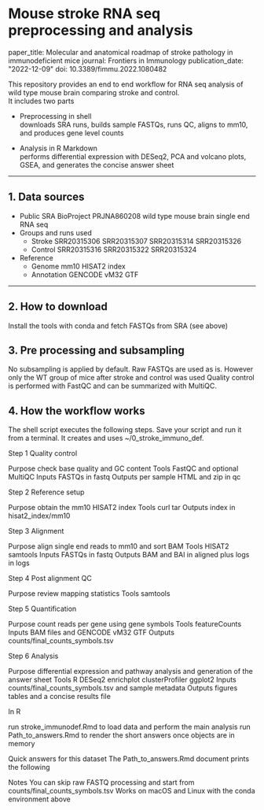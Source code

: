 # Mouse stroke RNA seq preprocessing and analysis

paper_title: Molecular and anatomical roadmap of stroke pathology in immunodeficient mice
journal: Frontiers in Immunology
publication_date: "2022-12-09"
doi: 10.3389/fimmu.2022.1080482

This repository provides an end to end workflow for RNA seq analysis of wild type mouse brain comparing stroke and control.  
It includes two parts

* Preprocessing in shell  
  downloads SRA runs, builds sample FASTQs, runs QC, aligns to mm10, and produces gene level counts

* Analysis in R Markdown  
  performs differential expression with DESeq2, PCA and volcano plots, GSEA, and generates the concise answer sheet

---

## 1. Data sources

* Public SRA BioProject PRJNA860208 wild type mouse brain single end RNA seq  
* Groups and runs used  
  * Stroke SRR20315306 SRR20315307 SRR20315314 SRR20315326  
  * Control SRR20315316 SRR20315322 SRR20315324
* Reference  
  * Genome mm10 HISAT2 index  
  * Annotation GENCODE vM32 GTF


---

## 2. How to download

Install the tools with conda and fetch FASTQs from SRA (see above)


## 3. Pre processing and subsampling
No subsampling is applied by default. Raw FASTQs are used as is. However only the WT group of mice after stroke and control was used
Quality control is performed with FastQC and can be summarized with MultiQC.


## 4. How the workflow works
The shell script executes the following steps. Save your script and run it from a terminal. It creates and uses ~/0_stroke_immuno_def.

Step 1 Quality control

Purpose check base quality and GC content
Tools FastQC and optional MultiQC
Inputs FASTQs in fastq
Outputs per sample HTML and zip in qc

Step 2 Reference setup

Purpose obtain the mm10 HISAT2 index
Tools curl tar
Outputs index in hisat2_index/mm10

Step 3 Alignment

Purpose align single end reads to mm10 and sort BAM
Tools HISAT2 samtools
Inputs FASTQs in fastq
Outputs BAM and BAI in aligned plus logs in logs

Step 4 Post alignment QC

Purpose review mapping statistics
Tools samtools

Step 5 Quantification

Purpose count reads per gene using gene symbols
Tools featureCounts
Inputs BAM files and GENCODE vM32 GTF
Outputs counts/final_counts_symbols.tsv

Step 6 Analysis

Purpose differential expression and pathway analysis and generation of the answer sheet
Tools R DESeq2 enrichplot clusterProfiler ggplot2
Inputs counts/final_counts_symbols.tsv and sample metadata
Outputs figures tables and a concise results file

In R

run stroke_immunodef.Rmd to load data and perform the main analysis
run Path_to_answers.Rmd to render the short answers once objects are in memory

Quick answers for this dataset
The Path_to_answers.Rmd document prints the following

Notes
You can skip raw FASTQ processing and start from counts/final_counts_symbols.tsv
Works on macOS and Linux with the conda environment above


